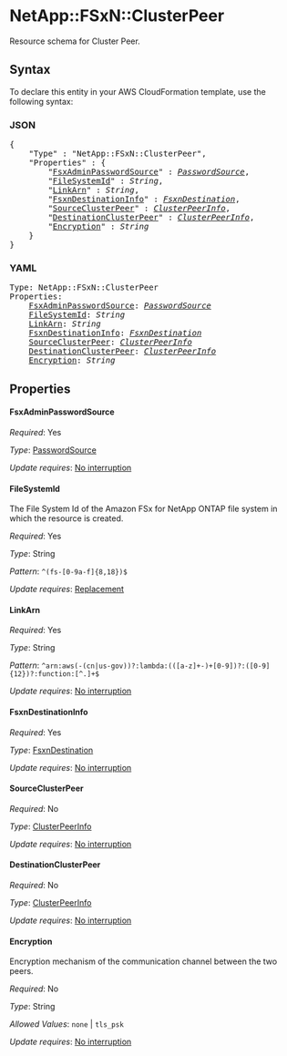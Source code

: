 # NetApp::FSxN::ClusterPeer

Resource schema for Cluster Peer.

## Syntax

To declare this entity in your AWS CloudFormation template, use the following syntax:

### JSON

<pre>
{
    "Type" : "NetApp::FSxN::ClusterPeer",
    "Properties" : {
        "<a href="#fsxadminpasswordsource" title="FsxAdminPasswordSource">FsxAdminPasswordSource</a>" : <i><a href="passwordsource.md">PasswordSource</a></i>,
        "<a href="#filesystemid" title="FileSystemId">FileSystemId</a>" : <i>String</i>,
        "<a href="#linkarn" title="LinkArn">LinkArn</a>" : <i>String</i>,
        "<a href="#fsxndestinationinfo" title="FsxnDestinationInfo">FsxnDestinationInfo</a>" : <i><a href="fsxndestination.md">FsxnDestination</a></i>,
        "<a href="#sourceclusterpeer" title="SourceClusterPeer">SourceClusterPeer</a>" : <i><a href="clusterpeerinfo.md">ClusterPeerInfo</a></i>,
        "<a href="#destinationclusterpeer" title="DestinationClusterPeer">DestinationClusterPeer</a>" : <i><a href="clusterpeerinfo.md">ClusterPeerInfo</a></i>,
        "<a href="#encryption" title="Encryption">Encryption</a>" : <i>String</i>
    }
}
</pre>

### YAML

<pre>
Type: NetApp::FSxN::ClusterPeer
Properties:
    <a href="#fsxadminpasswordsource" title="FsxAdminPasswordSource">FsxAdminPasswordSource</a>: <i><a href="passwordsource.md">PasswordSource</a></i>
    <a href="#filesystemid" title="FileSystemId">FileSystemId</a>: <i>String</i>
    <a href="#linkarn" title="LinkArn">LinkArn</a>: <i>String</i>
    <a href="#fsxndestinationinfo" title="FsxnDestinationInfo">FsxnDestinationInfo</a>: <i><a href="fsxndestination.md">FsxnDestination</a></i>
    <a href="#sourceclusterpeer" title="SourceClusterPeer">SourceClusterPeer</a>: <i><a href="clusterpeerinfo.md">ClusterPeerInfo</a></i>
    <a href="#destinationclusterpeer" title="DestinationClusterPeer">DestinationClusterPeer</a>: <i><a href="clusterpeerinfo.md">ClusterPeerInfo</a></i>
    <a href="#encryption" title="Encryption">Encryption</a>: <i>String</i>
</pre>

## Properties

#### FsxAdminPasswordSource

_Required_: Yes

_Type_: <a href="passwordsource.md">PasswordSource</a>

_Update requires_: [No interruption](https://docs.aws.amazon.com/AWSCloudFormation/latest/UserGuide/using-cfn-updating-stacks-update-behaviors.html#update-no-interrupt)

#### FileSystemId

The File System Id of the Amazon FSx for NetApp ONTAP file system in which the resource is created.

_Required_: Yes

_Type_: String

_Pattern_: <code>^(fs-[0-9a-f]{8,18})$</code>

_Update requires_: [Replacement](https://docs.aws.amazon.com/AWSCloudFormation/latest/UserGuide/using-cfn-updating-stacks-update-behaviors.html#update-replacement)

#### LinkArn

_Required_: Yes

_Type_: String

_Pattern_: <code>^arn:aws(-(cn|us-gov))?:lambda:(([a-z]+-)+[0-9])?:([0-9]{12})?:function:[^.]+$</code>

_Update requires_: [No interruption](https://docs.aws.amazon.com/AWSCloudFormation/latest/UserGuide/using-cfn-updating-stacks-update-behaviors.html#update-no-interrupt)

#### FsxnDestinationInfo

_Required_: Yes

_Type_: <a href="fsxndestination.md">FsxnDestination</a>

_Update requires_: [No interruption](https://docs.aws.amazon.com/AWSCloudFormation/latest/UserGuide/using-cfn-updating-stacks-update-behaviors.html#update-no-interrupt)

#### SourceClusterPeer

_Required_: No

_Type_: <a href="clusterpeerinfo.md">ClusterPeerInfo</a>

_Update requires_: [No interruption](https://docs.aws.amazon.com/AWSCloudFormation/latest/UserGuide/using-cfn-updating-stacks-update-behaviors.html#update-no-interrupt)

#### DestinationClusterPeer

_Required_: No

_Type_: <a href="clusterpeerinfo.md">ClusterPeerInfo</a>

_Update requires_: [No interruption](https://docs.aws.amazon.com/AWSCloudFormation/latest/UserGuide/using-cfn-updating-stacks-update-behaviors.html#update-no-interrupt)

#### Encryption

Encryption mechanism of the communication channel between the two peers.

_Required_: No

_Type_: String

_Allowed Values_: <code>none</code> | <code>tls_psk</code>

_Update requires_: [No interruption](https://docs.aws.amazon.com/AWSCloudFormation/latest/UserGuide/using-cfn-updating-stacks-update-behaviors.html#update-no-interrupt)
